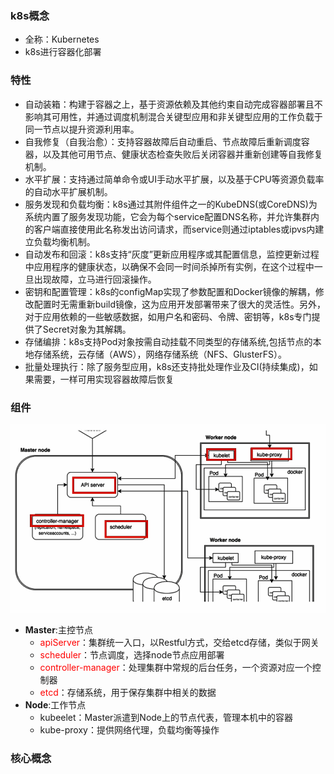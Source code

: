 ### k8s概念
* 全称：Kubernetes
* k8s进行容器化部署
### 特性
* 自动装箱：构建于容器之上，基于资源依赖及其他约束自动完成容器部署且不影响其可用性，并通过调度机制混合关键型应用和非关键型应用的工作负载于同一节点以提升资源利用率。
* 自我修复（自我治愈）：支持容器故障后自动重启、节点故障后重新调度容器，以及其他可用节点、健康状态检查失败后关闭容器并重新创建等自我修复机制。
* 水平扩展：支持通过简单命令或UI手动水平扩展，以及基于CPU等资源负载率的自动水平扩展机制。
* 服务发现和负载均衡：k8s通过其附件组件之一的KubeDNS(或CoreDNS)为系统内置了服务发现功能，它会为每个service配置DNS名称，并允许集群内的客户端直接使用此名称发出访问请求，而service则通过iptables或ipvs内建立负载均衡机制。
* 自动发布和回滚：k8s支持“灰度”更新应用程序或其配置信息，监控更新过程中应用程序的健康状态，以确保不会同一时间杀掉所有实例，在这个过程中一旦出现故障，立马进行回滚操作。
* 密钥和配置管理：k8s的configMap实现了参数配置和Docker镜像的解耦，修改配置时无需重新build镜像，这为应用开发部署带来了很大的灵活性。另外，对于应用依赖的一些敏感数据，如用户名和密码、令牌、密钥等，k8s专门提供了Secret对象为其解耦。
* 存储编排：k8s支持Pod对象按需自动挂载不同类型的存储系统,包括节点的本地存储系统，云存储（AWS），网络存储系统（NFS、GlusterFS）。
* 批量处理执行：除了服务型应用，k8s还支持批处理作业及CI(持续集成)，如果需要，一样可用实现容器故障后恢复
### 组件
![附图](./ks8架构图.png)
* **Master**:主控节点
  * <font color = 'red'>apiServer</font>：集群统一入口，以Restful方式，交给etcd存储，类似于网关
  * <font color = 'red'>scheduler</font>：节点调度，选择node节点应用部署
  * <font color = 'red'>controller-manager</font>：处理集群中常规的后台任务，一个资源对应一个控制器
  * <font color = 'red'>etcd</font>：存储系统，用于保存集群中相关的数据
* **Node**:工作节点
  * kubeelet：Master派遣到Node上的节点代表，管理本机中的容器
  * kube-proxy：提供网络代理，负载均衡等操作

### 核心概念
